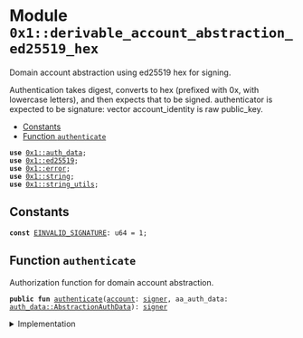 
<a id="0x1_derivable_account_abstraction_ed25519_hex"></a>

# Module `0x1::derivable_account_abstraction_ed25519_hex`

Domain account abstraction using ed25519 hex for signing.

Authentication takes digest, converts to hex (prefixed with 0x, with lowercase letters),
and then expects that to be signed.
authenticator is expected to be signature: vector<u8>
account_identity is raw public_key.


-  [Constants](#@Constants_0)
-  [Function `authenticate`](#0x1_derivable_account_abstraction_ed25519_hex_authenticate)


<pre><code><b>use</b> <a href="auth_data.md#0x1_auth_data">0x1::auth_data</a>;
<b>use</b> <a href="../../aptos-stdlib/doc/ed25519.md#0x1_ed25519">0x1::ed25519</a>;
<b>use</b> <a href="../../aptos-stdlib/../move-stdlib/doc/error.md#0x1_error">0x1::error</a>;
<b>use</b> <a href="../../aptos-stdlib/../move-stdlib/doc/string.md#0x1_string">0x1::string</a>;
<b>use</b> <a href="../../aptos-stdlib/doc/string_utils.md#0x1_string_utils">0x1::string_utils</a>;
</code></pre>



<a id="@Constants_0"></a>

## Constants


<a id="0x1_derivable_account_abstraction_ed25519_hex_EINVALID_SIGNATURE"></a>



<pre><code><b>const</b> <a href="domain_account_abstraction_ed25519_hex.md#0x1_derivable_account_abstraction_ed25519_hex_EINVALID_SIGNATURE">EINVALID_SIGNATURE</a>: u64 = 1;
</code></pre>



<a id="0x1_derivable_account_abstraction_ed25519_hex_authenticate"></a>

## Function `authenticate`

Authorization function for domain account abstraction.


<pre><code><b>public</b> <b>fun</b> <a href="domain_account_abstraction_ed25519_hex.md#0x1_derivable_account_abstraction_ed25519_hex_authenticate">authenticate</a>(<a href="account.md#0x1_account">account</a>: <a href="../../aptos-stdlib/../move-stdlib/doc/signer.md#0x1_signer">signer</a>, aa_auth_data: <a href="auth_data.md#0x1_auth_data_AbstractionAuthData">auth_data::AbstractionAuthData</a>): <a href="../../aptos-stdlib/../move-stdlib/doc/signer.md#0x1_signer">signer</a>
</code></pre>



<details>
<summary>Implementation</summary>


<pre><code><b>public</b> <b>fun</b> <a href="domain_account_abstraction_ed25519_hex.md#0x1_derivable_account_abstraction_ed25519_hex_authenticate">authenticate</a>(<a href="account.md#0x1_account">account</a>: <a href="../../aptos-stdlib/../move-stdlib/doc/signer.md#0x1_signer">signer</a>, aa_auth_data: AbstractionAuthData): <a href="../../aptos-stdlib/../move-stdlib/doc/signer.md#0x1_signer">signer</a> {
    <b>let</b> hex_digest = <a href="../../aptos-stdlib/doc/string_utils.md#0x1_string_utils_to_string">string_utils::to_string</a>(aa_auth_data.digest());

    <b>let</b> public_key = new_unvalidated_public_key_from_bytes(*aa_auth_data.derivable_abstract_public_key());
    <b>let</b> signature = new_signature_from_bytes(*aa_auth_data.derivable_abstract_signature());
    <b>assert</b>!(
        <a href="../../aptos-stdlib/doc/ed25519.md#0x1_ed25519_signature_verify_strict">ed25519::signature_verify_strict</a>(
            &signature,
            &public_key,
            *hex_digest.bytes(),
        ),
        <a href="../../aptos-stdlib/../move-stdlib/doc/error.md#0x1_error_permission_denied">error::permission_denied</a>(<a href="domain_account_abstraction_ed25519_hex.md#0x1_derivable_account_abstraction_ed25519_hex_EINVALID_SIGNATURE">EINVALID_SIGNATURE</a>)
    );

    <a href="account.md#0x1_account">account</a>
}
</code></pre>



</details>


[move-book]: https://aptos.dev/move/book/SUMMARY
